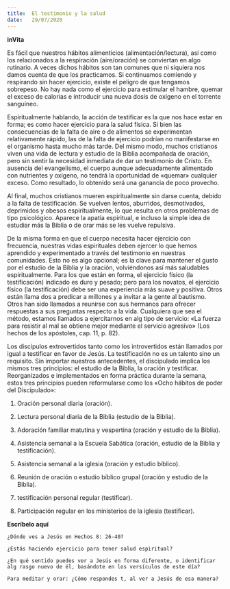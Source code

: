 ```yaml
---
title:  El testimonio y la salud
date:   29/07/2020
---
```


**inVita**

Es fácil que nuestros hábitos alimenticios (alimentación/lectura), así como los relacionados a la respiración (aire/oración) se conviertan en algo rutinario. A veces dichos hábitos son tan comunes que ni siquiera nos damos cuenta de que los practicamos. Si continuamos comiendo y respirando sin hacer ejercicio, existe el peligro de que tengamos sobrepeso. No hay nada como el ejercicio para estimular el hambre, quemar el exceso de calorías e introducir una nueva dosis de oxígeno en el torrente sanguíneo.

Espiritualmente hablando, la acción de testificar es la que nos hace estar en forma; es como hacer ejercicio para la salud física. Si bien las consecuencias de la falta de aire o de alimentos se experimentan relativamente rápido, las de la falta de ejercicio podrían no manifestarse en el organismo hasta mucho más tarde. Del mismo modo, muchos cristianos viven una vida de lectura y estudio de la Biblia acompañada de oración, pero sin sentir la necesidad inmediata de dar un testimonio de Cristo. En ausencia del evangelismo, el cuerpo aunque adecuadamente alimentado con nutrientes y oxígeno, no tendrá la oportunidad de «quemar» cualquier exceso. Como resultado, lo obtenido será una ganancia de poco provecho.

Al final, muchos cristianos mueren espiritualmente sin darse cuenta, debido a la falta de testificación. Se vuelven lentos, aburridos, desmotivados, deprimidos y obesos espiritualmente, lo que resulta en otros problemas de tipo psicológico. Aparece la apatía espiritual, e incluso la simple idea de estudiar más la Biblia o de orar más se les vuelve repulsiva.

De la misma forma en que el cuerpo necesita hacer ejercicio con frecuencia, nuestras vidas espirituales deben ejercer lo que hemos aprendido y experimentado a través del testimonio en nuestras comunidades. Esto no es algo opcional; es la clave para mantener el gusto por el estudio de la Biblia y la oración, volviéndonos así más saludables espiritualmente. Para los que están en forma, el ejercicio físico (la testificación) indicado es duro y pesado; pero para los novatos, el ejercicio físico (la testificación) debe ser una experiencia más suave y positiva. Otros están llama dos a predicar a millones y a invitar a la gente al bautismo. Otros han sido llamados a reunirse con sus hermanos para ofrecer respuestas a sus preguntas respecto a la vida. Cualquiera que sea el método, estamos llamados a ejercitarnos en alg tipo de servicio: «La fuerza para resistir al mal se obtiene mejor mediante el servicio agresivo» (Los hechos de los apóstoles, cap. 11, p. 82).

Los discípulos extrovertidos tanto como los introvertidos están llamados por igual a testificar en favor de Jesús. La testificación no es un talento sino un requisito. Sin importar nuestros antecedentes, el discipulado implica los mismos tres principios: el estudio de la Biblia, la oración y testificar. Reorganizados e implementados en forma práctica durante la semana, estos tres principios pueden reformularse como los «Ocho hábitos de poder del Discipulado»:

1. Oración personal diaria (oración).

2. Lectura personal diaria de la Biblia (estudio de la Biblia).

3. Adoración familiar matutina y vespertina (oración y estudio de la Biblia).

4. Asistencia semanal a la Escuela Sabática (oración, estudio de la Biblia y testificación).

5. Asistencia semanal a la iglesia (oración y estudio bíblico).

6. Reunión de oración o estudio bíblico grupal (oración y estudio de la Biblia).

7. testificación personal regular (testificar).

8. Participación regular en los ministerios de la iglesia (testificar).

**Escríbelo aquí**

`¿Dónde ves a Jesús en Hechos 8: 26-40?`

`¿Estás haciendo ejercicio para tener salud espiritual?`

`¿En qué sentido puedes ver a Jesús en forma diferente, o identificar alg rasgo nuevo de él, basándote en los versículos de este día?`

`Para meditar y orar: ¿Cómo respondes t, al ver a Jesús de esa manera?`
